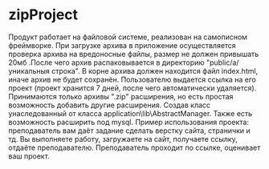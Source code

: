 # zipProject

Продукт работает на файловой системе, реализован на самописном фреймворке.
  При загрузке архива в приложение осуществляется проверка архива на вредоносные файлы, размер не должен привышать 20мб .После чего архив распаковывается в директорию "public/а/уникальныя строка".
    В корне архива должен находится файл index.html, иначе архив не будет сохранён. Пользователю выдается ссылка на его проект (проект хранится 7 дней, после чего автоматически удаляется). 
      Принимаются только архивы ".zip" расширения, но есть простая возможность добавить другие расширения. Создав класс унаследованный от класса application\lib\AbstractManager. Также есть возможность расширить под mysql.
     Пример использования проекта: преподаватель вам даёт задание сделать верстку сайта, странички и тд. Вы выполняете работу, загружаете на сайт, получаете ссылку, отдаёте преподавателю. Преподаватель проходит по ссылке, оценивает ваш проект.
